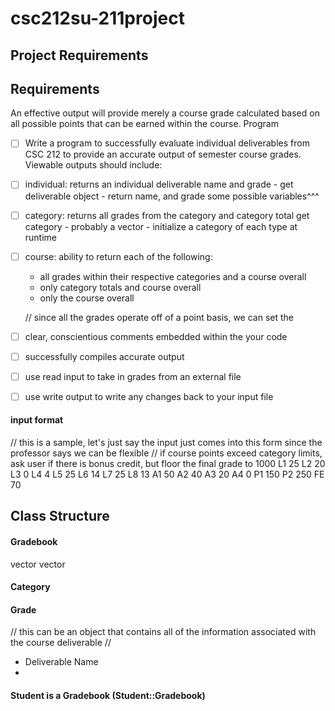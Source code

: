 # csc212su-211project

## Project Requirements


## Requirements
An effective output will provide merely a course grade calculated based on all possible points that can be earned within the course.
Program
- [ ] Write a program to successfully evaluate individual deliverables from CSC 212 to provide an accurate output of semester course grades. Viewable outputs should include:
- [ ] individual: returns an individual deliverable name and grade
      - get deliverable object
      - return name, and grade
     some possible variables^^^
      
- [ ] category: returns all grades from the category and category total
     get category
      - probably a vector<deliverables> 
      - initialize a category of each type at runtime 
- [ ] course: ability to return each of the following:
  - all grades within their respective categories and a course overall
  - only category totals and course overall
  - only the course overall
  
  // since all the grades operate off of a point basis, we can set the 
- [ ] clear, conscientious comments embedded within the your code
- [ ] successfully compiles accurate output
- [ ] use read input to take in grades from an external file
- [ ] use write output to write any changes back to your input file

#### input format
  // this is a sample, let's just say the input just comes into this form since the professor says we can be flexible
    // if course points exceed category limits, ask user if there is bonus credit, but floor the final grade to 1000
  L1  25
  L2  20 
  L3  0
  L4  4
  L5  25
  L6  14
  L7  25
  L8  13
  A1  50
  A2  40
  A3  20
  A4  0
  P1  150
  P2  250
  FE  70
  
## Class Structure

#### Gradebook
vector<grade>
vector<grade> 

#### Category 
  
#### Grade 
// this can be an object that contains all of the information associated with the course deliverable 
// 
- Deliverable Name 
-  


#### Student is a Gradebook (Student::Gradebook)

